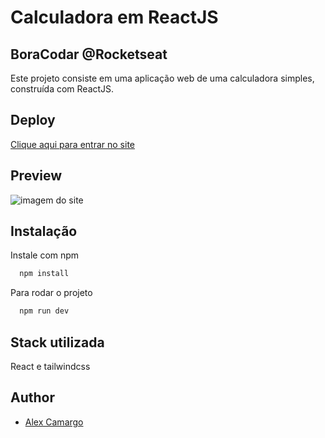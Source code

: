 
# Calculadora em ReactJS

## BoraCodar @Rocketseat

Este projeto consiste em uma aplicação web de uma calculadora simples, construída com ReactJS.

## Deploy

<a href="https://calculator-bora-codar.vercel.app/">Clique aqui para entrar no site</a>

## Preview

![imagem do site](https://i.imgur.com/ZS1mtKP.png)


## Instalação

Instale com npm

```bash
  npm install
```

Para rodar o projeto 

```bash
  npm run dev
```
## Stack utilizada

React e tailwindcss



## Author

- [Alex Camargo](https://www.github.com/alexxcamargo1000)

